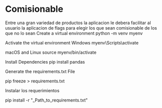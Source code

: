 # Comisionable
Entre una gran variedad de productos la aplicacion le debera facilitar al usuario la aplicacion de flags para elegir los que sean comisionable de los que no lo sean
Create a virtual environment
python -m venv myenv

Activate the virtual environment
Windows
myenv\Scripts\activate

macOS and Linux
source myenv/bin/activate

Install Dependencies pip install pandas

Generate the requirements.txt File

pip freeze > requirements.txt

Instalar los requerimientos

pip install -r "_Path_to_requirements.txt"